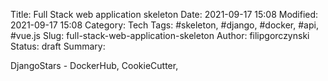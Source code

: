Title: Full Stack web application skeleton
Date: 2021-09-17 15:08
Modified: 2021-09-17 15:08
Category: Tech
Tags: #skeleton, #django, #docker, #api, #vue.js
Slug: full-stack-web-application-skeleton
Author: filipgorczynski
Status: draft
Summary: 

DjangoStars - DockerHub, CookieCutter,